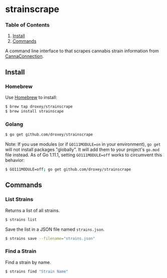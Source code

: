 # strainscrape

### Table of Contents

1. [Install](#install)
2. [Commands](#commands)

A command line interface to that scrapes cannabis strain information from [CannaConnection](annaconnection.com).

## Install

### Homebrew

Use [Homebrew](https://brew.sh) to install:

```bash
$ brew tap droxey/strainscrape
$ brew install strainscape
```

### Golang

```bash
$ go get github.com/droxey/strainscrape
```

Note: If you use modules (or if `GO111MODULE=on` in your environment), `go get` will not install packages "globally". It will add them to your project's `go.mod` file instead. As of Go 1.11.1, setting `GO111MODULE=off` works to circumvent this behavior:

```bash
$ GO111MODULE=off; go get github.com/droxey/strainscrape
```

## Commands

### List Strains

Returns a list of all strains.

```bash
$ strains list
```

Save the list in a JSON file named `strains.json`.

```bash
$ strains save --filename="strains.json"
```

### Find a Strain

Find a strain by name.

```bash
$ strains find "Strain Name"
```
